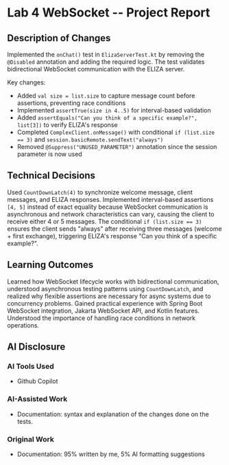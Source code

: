# Lab 4 WebSocket -- Project Report

## Description of Changes

Implemented the `onChat()` test in `ElizaServerTest.kt` by removing the `@Disabled` annotation and adding the required logic. The test validates bidirectional WebSocket communication with the ELIZA server.

Key changes:
- Added `val size = list.size` to capture message count before assertions, preventing race conditions
- Implemented `assertTrue(size in 4..5)` for interval-based validation 
- Added `assertEquals("Can you think of a specific example?", list[3])` to verify ELIZA's response
- Completed `ComplexClient.onMessage()` with conditional `if (list.size == 3)` and `session.basicRemote.sendText("always")`
- Removed `@Suppress("UNUSED_PARAMETER")` annotation since the session parameter is now used

## Technical Decisions

Used `CountDownLatch(4)` to synchronize welcome message, client messages, and ELIZA responses. Implemented interval-based assertions `[4, 5]` instead of exact equality because WebSocket communication is asynchronous and network characteristics can vary, causing the client to receive either 4 or 5 messages. The conditional `if (list.size == 3)` ensures the client sends "always" after receiving three messages (welcome + first exchange), triggering ELIZA's response "Can you think of a specific example?".

## Learning Outcomes

Learned how WebSocket lifecycle works with bidirectional communication, understood asynchronous testing patterns using `CountDownLatch`, and realized why flexible assertions are necessary for async systems due to concurrency problems. Gained practical experience with Spring Boot WebSocket integration, Jakarta WebSocket API, and Kotlin features. Understood the importance of handling race conditions in network operations.

## AI Disclosure

### AI Tools Used
- Github Copilot

### AI-Assisted Work
- Documentation: syntax and explanation of the changes done on the tests.

### Original Work
- Documentation: 95% written by me, 5% AI formatting suggestions
